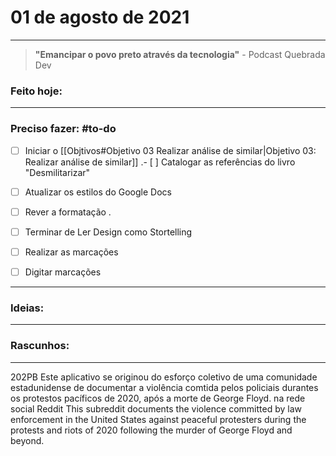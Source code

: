 # 01 de agosto de 2021

----

> **"Emancipar o povo preto através da tecnologia"**
\- Podcast Quebrada Dev

### Feito hoje:

---

### Preciso fazer: #to-do
- [ ] Iniciar o [[Objtivos#Objetivo 03 Realizar análise de similar|Objetivo 03: Realizar análise de similar]]
.- [ ] Catalogar as referências do livro "Desmilitarizar"

- [ ] Atualizar os estilos do Google Docs
- [ ] Rever a formatação
.
- [ ] Terminar de Ler Design como Stortelling
- [ ] Realizar as marcações
- [ ] Digitar marcações

---

### Ideias:


---

### Rascunhos:


---

202PB
Este aplicativo se originou do esforço coletivo de uma comunidade estadunidense de documentar a violência comtida pelos policiais durantes os protestos pacíficos de 2020, após a morte de George Floyd.
na rede social Reddit 
This subreddit documents the violence committed by law enforcement in the United States against peaceful protesters during the protests and riots of 2020 following the murder of George Floyd and beyond.
